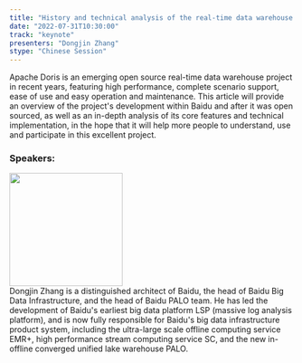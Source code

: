 ```yaml
---
title: "History and technical analysis of the real-time data warehouse Apache Doris"
date: "2022-07-31T10:30:00" 
track: "keynote"
presenters: "Dongjin Zhang"
stype: "Chinese Session"
---
```

Apache Doris is an emerging open source real-time data warehouse project in recent years, featuring high performance, complete scenario support, ease of use and easy operation and maintenance. This article will provide an overview of the project's development within Baidu and after it was open sourced, as well as an in-depth analysis of its core features and technical implementation, in the hope that it will help more people to understand, use and participate in this excellent project.

### Speakers: 
<img src="images/speaker/2026.png" width="200" />
<br>
Dongjin Zhang is a distinguished architect of Baidu, the head of Baidu Big Data Infrastructure, and the head of Baidu PALO team. He has led the development of Baidu's earliest big data platform LSP (massive log analysis platform), and is now fully responsible for Baidu's big data infrastructure product system, including the ultra-large scale offline computing service EMR+, high performance stream computing service SC, and the new in-offline converged unified lake warehouse PALO.